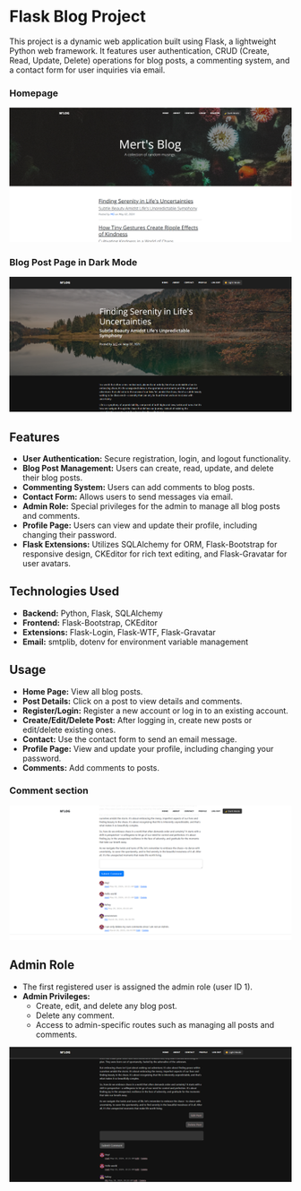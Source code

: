 # Flask Blog Project

This project is a dynamic web application built using Flask, a lightweight Python web framework. It features user authentication, CRUD (Create, Read, Update, Delete) operations for blog posts, a commenting system, and a contact form for user inquiries via email.

### Homepage
![Homepage](assets/homepage.png)

### Blog Post Page in Dark Mode
![Blog Post](assets/blog-post-page-dark.png)


## Features

- **User Authentication:** Secure registration, login, and logout functionality.
- **Blog Post Management:** Users can create, read, update, and delete their blog posts.
- **Commenting System:** Users can add comments to blog posts.
- **Contact Form:** Allows users to send messages via email.
- **Admin Role:** Special privileges for the admin to manage all blog posts and comments.
- **Profile Page:** Users can view and update their profile, including changing their password.
- **Flask Extensions:** Utilizes SQLAlchemy for ORM, Flask-Bootstrap for responsive design, CKEditor for rich text editing, and Flask-Gravatar for user avatars.

## Technologies Used

- **Backend:** Python, Flask, SQLAlchemy
- **Frontend:** Flask-Bootstrap, CKEditor
- **Extensions:** Flask-Login, Flask-WTF, Flask-Gravatar
- **Email:** smtplib, dotenv for environment variable management

## Usage

- **Home Page:** View all blog posts.
- **Post Details:** Click on a post to view details and comments.
- **Register/Login:** Register a new account or log in to an existing account.
- **Create/Edit/Delete Post:** After logging in, create new posts or edit/delete existing ones.
- **Contact:** Use the contact form to send an email message.
- **Profile Page:** View and update your profile, including changing your password.
- **Comments:** Add comments to posts.

### Comment section
![Comment Section](assets/comment.png)



## Admin Role

- The first registered user is assigned the admin role (user ID 1).
- **Admin Privileges:**
  - Create, edit, and delete any blog post.
  - Delete any comment.
  - Access to admin-specific routes such as managing all posts and comments.


![Admin Privilege](assets/admin.png)
